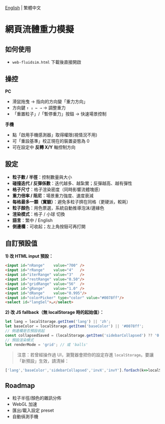 [English](README.md) | 繁體中文

# 網頁流體重力模擬

## 如何使用

- `web-fluidsim.html` 下載後直接開啟

## 操控

**PC**

- 滑鼠拖曳 → 指向的方向變「重力方向」
- 方向鍵 `↑ ↓ ← →` → 調整重力
- 「重置粒子」/「暫停重力」按鈕 → 快速場景控制

**手機**

- 點「啟用手機感測器」取得權限(視情況不用)
- 可「重設基準」校正現在的裝置姿態為 0
- 可在設定中 **反轉 X/Y** 軸控制方向

##  設定

- **粒子數 / 半徑**：控制數量與大小
- **碰撞迭代 / 反彈係數**：迭代越多、越紮實；反彈越高、越有彈性
- **格子尺寸**：格子渲染密度（同時影響流體塊感）
- **重力倍率 / 阻尼**：場景重力強度、速度衰減
- **每格最多一顆（實驗）**：避免多粒子擠在同格（更硬派，較耗）
- **粒子顏色**：用色票選，系統自動推導泡沫/邊緣色
- **渲染模式**：格子 / 小球 切換
- **語言**：繁中 / English
- **側邊欄**：可收起；左上角按鈕可再打開

## 自訂預設值

**1) 改 HTML input 預設：**

```html
<input id="nRange"    value="700" />
<input id="rRange"    value="4"   />
<input id="iterRange" value="3"   />
<input id="restRange" value="0.50"/>
<input id="gridRange" value="56"  />
<input id="gRange"    value="1.0" />
<input id="dRange"    value="0.995"/>
<input id="colorPicker" type="color" value="#0078ff"/>
<select id="langSel">…</select>
```

**2) 改 JS fallback（無 localStorage 時的起始值）：**

```js
let lang = localStorage.getItem('lang') || 'zh';
let baseColor = localStorage.getItem('baseColor') || '#0078ff';
// 側邊欄是否預設收起
const collapsedSaved = (localStorage.getItem('sidebarCollapsed') ?? '0') === '1';
// 預設渲染模式
let renderMode = 'grid'; // 或 'balls'
```

> 注意：若曾經操作過 UI，瀏覽器會把你的設定存進 `localStorage`。要讓「新預設」生效，請清掉：

```js
['lang','baseColor','sidebarCollapsed','invX','invY'].forEach(k=>localStorage.removeItem(k));
```


## Roadmap

-  粒子半徑/顏色的雜訊分佈
-  WebGL 加速
-  匯出/載入設定 preset
- 自動偵測手機